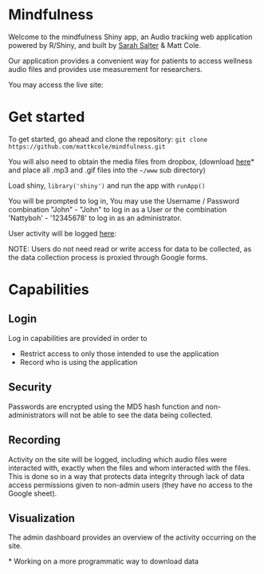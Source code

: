 # Mindfulness

Welcome to the mindfulness Shiny app, an Audio tracking web application powered by R/Shiny, and built by [Sarah Salter](https://github.com/sarahsalter) & Matt Cole.
 

Our application provides a convenient way for patients to access wellness audio files and provides use measurement for researchers. 

You may access the live site: 

# Get started

To get started, go ahead and clone the repository: `git clone https://github.com/mattkcole/mindfulness.git`


You will also need to obtain the media files from dropbox, (download [here](https://www.dropbox.com/sh/fbmgp84m8wohkev/AACOnzNsbsI1kNxT63L5m6Dya?dl=0)* and place all .mp3 and .gif files into the `~/www` sub directory)

Load shiny, `library('shiny')` and run the app with `runApp()`

You will be prompted to log in,
You may use the Username / Password combination "John" - "John" to log in as a User or the combination 'Nattyboh' - '12345678' to log in as an administrator. 

User activity will be logged [here](https://docs.google.com/spreadsheets/d/13WjhTKefPh821hn7Cr00rCyD3kXWwjRsjsYCqcjzDp8/edit?usp=sharing):

NOTE: Users do not need read or write access for data to be collected, as the data collection process is proxied through Google forms.

# Capabilities 

## Login

Log in capabilities are provided in order to
* Restrict access to only those intended to use the application
* Record who is using the application

## Security


Passwords are encrypted using the MD5 hash function and non-administrators will not be able to see the data being collected.


## Recording

Activity on the site will be logged, including which audio files were interacted with, exactly when the files and whom interacted with the files. This is done so in a way that protects data integrity through lack of data access permissions given to non-admin users (they have no access to the Google sheet).

## Visualization

The admin dashboard provides an overview of the activity occurring on the site.






\* Working on a more programmatic way to download data





